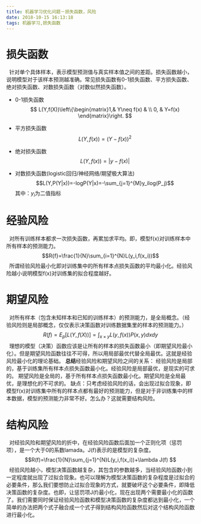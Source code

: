 ```yaml
---
title: 机器学习优化问题－损失函数，风险
date: 2018-10-15 16:13:18
tags: 机器学习,损失函数
---
```


# 损失函数
&nbsp;&nbsp;针对单个具体样本，表示模型预测值与真实样本值之间的差距。损失函数越小，说明模型对于该样本预测越准确。常见损失函数有0-1损失函数、平方损失函数、绝对损失函数、对数损失函数（对数似然损失函数）。
- 0-1损失函数
$$
L(Y,f(X))\left\{\begin{matrix}1,& Y\neq f(x)
 & \\ 0,
 & Y=f(x)
\end{matrix}\right.
$$
- 平方损失函数
$$L(Y,f(x))=(Y-f(x))^2$$

- 绝对损失函数
$$L(Y,f(x))=|y-f(x)|$$

- 对数损失函数(logistic回归/神经网络/期望极大算法)
$$L(Y,P(Y|x))=-logP(Y|x)=-\sum_{j=1}^{M}y_ilog(P_j)$$
其中：$y_i$为二值指标

# 经验风险
&nbsp;&nbsp;对所有训练样本都求一次损失函数，再累加求平均。即，模型f(x)对训练样本中所有样本的预测能力。
$$R{f}=\frac{1}{N}\sum_{i=1}^{N}L(y_i,f(x_i))$$
&nbsp;&nbsp;所谓经验风险最小化即对训练集中的所有样本点损失函数的平均最小化。经验风险越小说明模型f(x)对训练集的拟合程度越好。

# 期望风险
&nbsp;&nbsp;对所有样本（包含未知样本和已知的训练样本）的预测能力，是全局概念。（经验风险则是局部概念，仅仅表示决策函数对训练数据集里的样本的预测能力。）
$$ R(f)=E_p[L(Y,f(X))]=\int_{x\times y}L(y,f(x))P(x,y)dxdy$$
&nbsp;&nbsp;理想的模型（决策）函数应该是让所有的样本的损失函数最小（即期望风险最小化）。但是期望风险函数往往不可得，所以用局部最优代替全局最优。这就是经验风险最小化的理论基础。
**总结**经验风险和期望风险之间的关系：
经验风险是局部的，基于训练集所有样本点损失函数最小化。经验风险是局部最优，是现实的可求的。
期望风险是全局的，基于所有样本点损失函数最小化。期望风险是全局最优，是理想化的不可求的。
缺点：只考虑经验风险的话，会出现过拟合现象，即模型f(x)对训练集中所有的样本点都有最好的预测能力，但是对于非训练集中的样本数据，模型的预测能力非常不好。怎么办？这就需要结构风险。


# 结构风险
&nbsp;&nbsp;对经验风险和期望风险的折中，在经验风险函数后面加一个正则化项（惩罚项），是一个大于0的系数lamada。J(f)表示的是模型的复杂度。
$$R(f)=\frac{1}{N}\sum_{j=1}^{N}L(y_i,f(x_i))+\lambda J(f) $$
&nbsp;&nbsp;经验风险越小，模型决策函数越复杂，其包含的参数越多，当经验风险函数小到一定程度就出现了过拟合现象。也可以理解为模型决策函数的复杂程度是过拟合的必要条件，那么我们要想防止过拟合现象的方式，就要破坏这个必要条件，即降低决策函数的复杂度。也即，让惩罚项J(f)最小化，现在出现两个需要最小化的函数了。我们需要同时保证经验风险函数和模型决策函数的复杂度都达到最小化，一个简单的办法把两个式子融合成一个式子得到结构风险函数然后对这个结构风险函数进行最小化。
